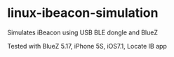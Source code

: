 linux-ibeacon-simulation
========================

Simulates iBeacon using USB BLE dongle and BlueZ

Tested with BlueZ 5.17, iPhone 5S, iOS7.1, Locate IB app
